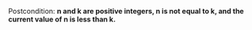 Postcondition: **n and k are positive integers, n is not equal to k, and the current value of n is less than k.**